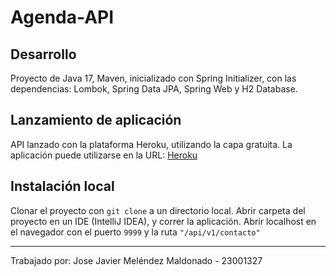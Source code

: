 ﻿# Agenda-API
## Desarrollo
Proyecto de Java 17, Maven, inicializado con Spring Initializer, con las dependencias: Lombok, Spring Data JPA, Spring Web y H2 Database.

## Lanzamiento de aplicación
API lanzado con la plataforma Heroku, utilizando la capa gratuita. La aplicación puede utilizarse en la URL: [Heroku](https://agenda-api-jm-d4cba5807841.herokuapp.com/api/v1/contacto)

## Instalación local
Clonar el proyecto con `git clone` a un directorio local. Abrir carpeta del proyecto en un IDE (IntelliJ IDEA), y correr la aplicación. Abrir localhost en el navegador con el puerto `9999` y la ruta `"/api/v1/contacto"`
***
Trabajado por: Jose Javier Meléndez Maldonado - 23001327
